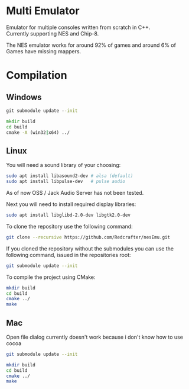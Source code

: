 # Multi Emulator
Emulator for multiple consoles written from scratch in C++. \
Currently supporting NES and Chip-8.

The NES emulator works for around 92% of games and around 6% of Games have missing mappers.

# Compilation
## Windows
```cmd
git submodule update --init

mkdir build
cd build
cmake -A (win32|x64) ../
```

## Linux

You will need a sound library of your choosing:
```sh
sudo apt install libasound2-dev # alsa (default)
sudo apt install libpulse-dev   # pulse audio
```
As of now OSS / Jack Audio Server has not been tested.

Next you will need to install required display libraries:
```sh
sudo apt install libglibd-2.0-dev libgtk2.0-dev
```

To clone the repository use the following command:
```sh
git clone --recursive https://github.com/Redcrafter/nesEmu.git
```

If you cloned the repository without the submodules you can use the following command, issued in the repositories root:
```sh
git submodule update --init
```

To compile the project using CMake:
```sh
mkdir build
cd build
cmake ../
make
```

## Mac
Open file dialog currently doesn't work because i don't know how to use cocoa
```sh
git submodule update --init

mkdir build
cd build
cmake ../
make
```
